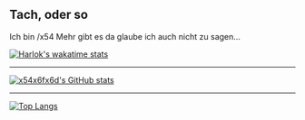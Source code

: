 ## Tach, oder so
Ich bin /x54
Mehr gibt es da glaube ich auch nicht zu sagen...

[![Harlok's wakatime stats](https://github-readme-stats.vercel.app/api/wakatime?username=x54x6fx6d)](https://github.com/anuraghazra/github-readme-stats)
   
<hr>

[![x54x6fx6d's GitHub stats](https://github-readme-stats.vercel.app/api?username=x54x6fx6d)](https://github.com/x54x6fx6d/github-readme-stats)

<hr>

[![Top Langs](https://github-readme-stats.vercel.app/api/top-langs/?username=x54x6fx6d)](https://github.com/x54x6fx6d/github-readme-stats)

